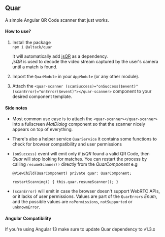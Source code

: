 ## Quar
A simple Angular QR Code scanner that just works.

#### How to use?
1. Install the package  
    `npm i @altack/quar`  
    
     It will automatically add [jsQR](https://github.com/cozmo/jsQR) as a dependency.  
     *jsQR* is used to decode the video stream captured by the user's camera until a match is found.

2. Import the `QuarModule` in your `AppModule` (or any other module).

3. Attach the `<quar-scanner (scanSuccess)="onSuccess($event)" (scanError)="onError($event)"></quar-scanner>` component to your desired component template.

#### Side notes
- Most common use case is to attach the `<quar-scanner></quar-scanner>` into a fullscreen *MatDialog* component so that the scanner nicely appears on top of everything.
- There's also a helper service `QuarService` it contains some functions to check for browser compatibility and user permissions
- `(onSuccess)` event will emit only if *jsQR* found a valid QR Code, then *Quar* will stop looking for matches. You can restart the process by calling `resumeScanner()` directly from the *QuarComponent* e.g
 
   `@ViewChild(QuarComponent) private quar: QuarComponent;`

  `restartScanning() {
  this.quar.resumeScanner();
  }`

- `(scanError)` will emit in case the browser doesn't support WebRTC APIs, or it lacks of user permissions.
   Values are part of the `QuarErrors` *Enum*, and the possible values are `noPermissions`, `notSupported` or `unknownError`.  

#### Angular Compatibility
If you're using Angular 13 make sure to update Quar dependency to v1.3.x
